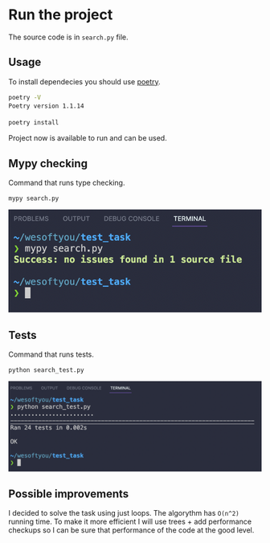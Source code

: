 # Run the project

The source code is in `search.py` file.

## Usage

To install dependecies you should use [poetry](https://python-poetry.org/).


```sh
poetry -V
Poetry version 1.1.14

poetry install
```

Project now is available to run and can be used.

## Mypy checking

Command that runs type checking.

```sh
mypy search.py
```

![mypy checking](images/mypy_checking.png)

## Tests

Command that runs tests.

```sh
python search_test.py
```

![tests](images/passed_tests.png)

## Possible improvements

I decided to solve the task using just loops. The algorythm has `O(n^2)` running time.
To make it more efficient I will use trees + add performance checkups so I can be sure that performance of the code at the good level.
